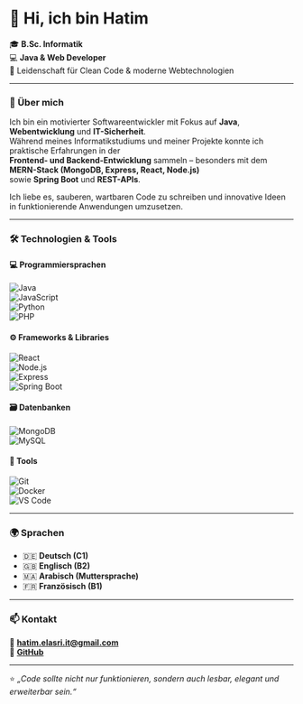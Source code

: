 # 👋 Hi, ich bin Hatim 

🎓 **B.Sc. Informatik**  
💻 **Java & Web Developer**  
🚀 Leidenschaft für Clean Code & moderne Webtechnologien  

---

### 🧠 Über mich  
Ich bin ein motivierter Softwareentwickler mit Fokus auf **Java**, **Webentwicklung** und **IT-Sicherheit**.  
Während meines Informatikstudiums und meiner Projekte konnte ich praktische Erfahrungen in der  
**Frontend- und Backend-Entwicklung** sammeln – besonders mit dem **MERN-Stack (MongoDB, Express, React, Node.js)**  
sowie **Spring Boot** und **REST-APIs**.  

Ich liebe es, sauberen, wartbaren Code zu schreiben und innovative Ideen in funktionierende Anwendungen umzusetzen.  

---

### 🛠️ Technologien & Tools  
#### 💻 Programmiersprachen  
![Java](https://img.shields.io/badge/Java-orange?logo=java&logoColor=white)  
![JavaScript](https://img.shields.io/badge/JavaScript-yellow?logo=javascript&logoColor=black)  
![Python](https://img.shields.io/badge/Python-blue?logo=python&logoColor=white)  
![PHP](https://img.shields.io/badge/PHP-777BB4?logo=php&logoColor=white)

#### ⚙️ Frameworks & Libraries  
![React](https://img.shields.io/badge/React-61DAFB?logo=react&logoColor=black)  
![Node.js](https://img.shields.io/badge/Node.js-43853D?logo=node.js&logoColor=white)  
![Express](https://img.shields.io/badge/Express.js-404D59?logo=express&logoColor=white)  
![Spring Boot](https://img.shields.io/badge/Spring_Boot-6DB33F?logo=springboot&logoColor=white)  

#### 🗃️ Datenbanken  
![MongoDB](https://img.shields.io/badge/MongoDB-4EA94B?logo=mongodb&logoColor=white)  
![MySQL](https://img.shields.io/badge/MySQL-4479A1?logo=mysql&logoColor=white)

#### 🧰 Tools  
![Git](https://img.shields.io/badge/Git-F05032?logo=git&logoColor=white)  
![Docker](https://img.shields.io/badge/Docker-2496ED?logo=docker&logoColor=white)  
![VS Code](https://img.shields.io/badge/VS_Code-007ACC?logo=visualstudiocode&logoColor=white)

---

### 🌍 Sprachen  
- 🇩🇪 **Deutsch (C1)**  
- 🇬🇧 **Englisch (B2)**  
- 🇲🇦 **Arabisch (Muttersprache)**  
- 🇫🇷 **Französisch (B1)**  

---

### 📫 Kontakt  
📧 **hatim.elasri.it@gmail.com**  
🐙 [**GitHub**](https://github.com/hatimelasri)

---

⭐️ *„Code sollte nicht nur funktionieren, sondern auch lesbar, elegant und erweiterbar sein.“*
